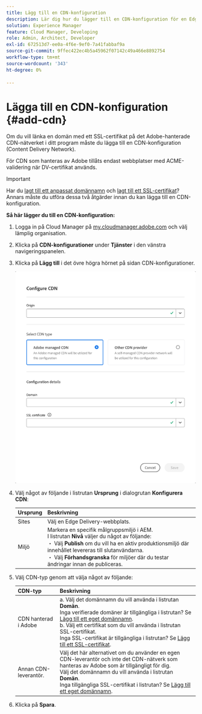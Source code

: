 ```yaml
---
title: Lägg till en CDN-konfiguration
description: Lär dig hur du lägger till en CDN-konfiguration för en Edge Delivery-webbplats eller en Cloud Manager-miljö.
solution: Experience Manager
feature: Cloud Manager, Developing
role: Admin, Architect, Developer
exl-id: 672513d7-ee0a-4f6e-9ef0-7a41fabbaf9a
source-git-commit: 9ffec422ec4b5a45962f07142c49a466e8892754
workflow-type: tm+mt
source-wordcount: '343'
ht-degree: 0%

---
```



# Lägga till en CDN-konfiguration {#add-cdn}

Om du vill länka en domän med ett SSL-certifikat på det Adobe-hanterade CDN-nätverket i ditt program måste du lägga till en CDN-konfiguration (Content Delivery Network).

För CDN som hanteras av Adobe tillåts endast webbplatser med ACME-validering när DV-certifikat används.

>[!IMPORTANT]
>
>Har du [lagt till ett anpassat domännamn](/help/implementing/cloud-manager/custom-domain-names/add-custom-domain-name.md) och [lagt till ett SSL-certifikat](/help/implementing/cloud-manager/managing-ssl-certifications/add-ssl-certificate.md)? Annars måste du utföra dessa två åtgärder innan du kan lägga till en CDN-konfiguration.

**Så här lägger du till en CDN-konfiguration:**

1. Logga in på Cloud Manager på [my.cloudmanager.adobe.com](https://my.cloudmanager.adobe.com/) och välj lämplig organisation.

1. Klicka på **CDN-konfigurationer** under **Tjänster** i den vänstra navigeringspanelen.

1. Klicka på **Lägg till** i det övre högra hörnet på sidan CDN-konfigurationer.

   ![Konfigurera CDN-dialogruta](/help/implementing/cloud-manager/assets/configure-cdn-dialog.png)

1. Välj något av följande i listrutan **Ursprung** i dialogrutan **Konfigurera CDN**:

   | Ursprung | Beskrivning |
   | --- | --- |
   | Sites | Välj en Edge Delivery-webbplats. |
   | Miljö | Markera en specifik målgruppsmiljö i AEM.<br>I listrutan **Nivå** väljer du något av följande:<br> ・ Välj **Publish** om du vill ha en aktiv produktionsmiljö där innehållet levereras till slutanvändarna.<br> ・ Välj **Förhandsgranska** för miljöer där du testar ändringar innan de publiceras. |

1. Välj CDN-typ genom att välja något av följande:

   | CDN-typ | Beskrivning |
   | --- | --- |
   | CDN hanterad i Adobe | a. Välj det domännamn du vill använda i listrutan **Domän**.<br>Inga verifierade domäner är tillgängliga i listrutan? Se [Lägg till ett eget domännamn](/help/implementing/cloud-manager/custom-domain-names/add-custom-domain-name.md).<br>b. Välj ett certifikat som du vill använda i listrutan SSL-certifikat.<br>Inga SSL-certifikat är tillgängliga i listrutan? Se [Lägg till ett SSL-certifikat](/help/implementing/cloud-manager/managing-ssl-certifications/add-ssl-certificate.md). |
   | Annan CDN-leverantör. | Välj det här alternativet om du använder en egen CDN-leverantör och inte det CDN-nätverk som hanteras av Adobe som är tillgängligt för dig.<br>Välj det domännamn du vill använda i listrutan **Domän**.<br>Inga tillgängliga SSL-certifikat i listrutan? Se [Lägg till ett eget domännamn](/help/implementing/cloud-manager/custom-domain-names/add-custom-domain-name.md). |


1. Klicka på **Spara**.
